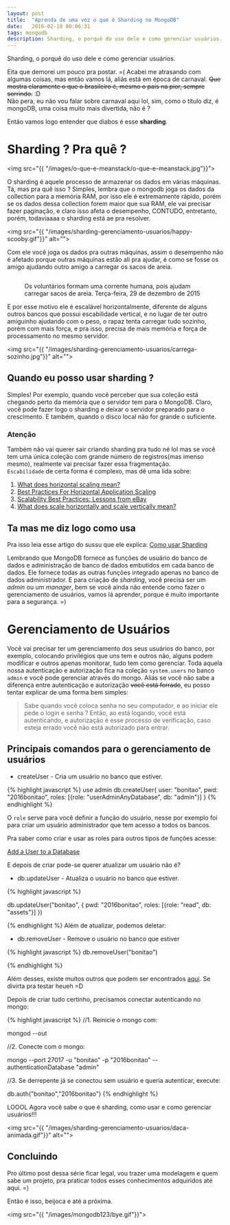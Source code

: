 ```yaml
---
layout: post
title:  "Aprenda de uma vez o que é Sharding no MongoDB"
date:   2016-02-10 00:06:31
tags: mongodb
description: Sharding, o porquê do uso dele e como gerenciar usuários.
---
```

Sharding, o porquê do uso dele e como gerenciar usuários.

Eita que demorei um pouco pra postar. =( Acabei me atrasando com algumas coisas, mas então vamos lá, aliás está em época de carnaval. <del>Que mostra claramente o que o brasileiro é, mesmo o país na pior, sempre sorrindo.</del> :D  <br>
Não pera, eu não vou falar sobre carnaval aqui lol, sim, como o título diz, é mongoDB, uma coisa muito mais divertida, não é ?

Então vamos logo entender que diabos é esse **sharding**.

# Sharding ? Pra quê ?

<img src="{{ "/images/o-que-e-meanstack/o-que-e-meanstack.jpg"}}">

O sharding é aquele processo de armazenar os dados em várias máquinas. Tá, mas pra quê isso ? Simples, lembra que o mongodb joga os dados da collection para a memória RAM, por isso ele é extremamente rápido, porém se os dados dessa collection forem maior que sua RAM, ele vai precisar fazer paginação, e claro isso afeta o desempenho, CONTUDO, entretanto, porém, todaviaaaa o sharding está ae pra resolver.

<img src="{{ "/images/sharding-gerenciamento-usuarios/happy-scooby.gif"}}" alt="">

Com ele você joga os dados pra outras máquinas, assim o desempenho não é afetado porque outras máquinas estão ali pra ajudar, é como se fosse os amigo ajudando outro amigo a carregar os sacos de areia.

<figure class="foto-legenda">
	<img src="{{ "/images/sharding-gerenciamento-usuarios/ajudando-carregar.jpg"}}" alt="">
	<figcaption> <p>Os voluntários formam uma corrente humana, pois ajudam carregar sacos de areia. Terça-feira, 29 de dezembro de 2015</p>
	</figcaption>
</figure>

E por esse motivo ele é escalável horizontalmente, diferente de alguns outros bancos que possui escabilidade vertical, e no lugar de ter outro amiguinho ajudando com o peso, o rapaz tenta carregar tudo sozinho, porém com mais força, e pra isso, precisa de mais memória e força de processamento no mesmo servidor.

<img src="{{ "/images/sharding-gerenciamento-usuarios/carrega-sozinho.jpg"}}" alt="">

## Quando eu posso usar sharding ?

Simples! Por exemplo, quando você perceber que sua coleção está chegando perto da memória que o servidor tem para o MongoDB. Claro, você pode fazer logo o sharding e deixar o servidor preparado para o crescimento. E também, quando o disco local não for grande o suficiente.

### Atenção

Também não vai querer sair criando sharding pra tudo né lol mas se você tem uma única coleção com grande número de registros(mas imenso mesmo), realmente vai precisar fazer essa fragmentação. <br>
`Escabilidade` de certa forma é complexo, mas dê uma lida sobre:

1. <a href="http://dba.stackexchange.com/questions/4508/what-does-horizontal-scaling-mean" target="_blank">What does horizontal scaling mean?</a>
2. <a href="https://blog.openshift.com/best-practices-for-horizontal-application-scaling/" target="_blank">Best Practices For Horizontal Application Scaling</a>
3. <a href="http://www.infoq.com/articles/ebay-scalability-best-practices" target="_blank">Scalability Best Practices: Lessons from eBay</a>
4. <a href="http://stackoverflow.com/questions/5401992/what-does-scale-horizontally-and-scale-vertically-mean" target="_blank">What does scale horizontally and scale vertically mean?</a>

## Ta mas me diz logo como usa

Pra isso leia esse artigo do sussu que ele explica: <a href="http://nomadev.com.br/be-mean-mongodb-como-usar-sharding/" target="_blank">Como usar Sharding</a>

Lembrando que MongoDB fornece as funções de usuário do banco de dados e administração de banco de dados embutidos em cada banco de dados. Ele fornece todas as outras funções integrado apenas no banco de dados administrador. E para criação de *sharding*, você precisa ser um *admin* ou um *manager*, bem se você ainda não entende como fazer o gerenciamento de usuários, vamos lá aprender, porque é muito importante para a segurança. =)

# Gerenciamento de Usuários

Você vai precisar ter um gerenciamento dos seus usuários do banco, por exemplo, colocando privilégios que uns tem e outros não, alguns podem modificar e outros apenas monitorar, tudo tem como gerenciar. Toda aquela nossa autenticação e autorização fica na coleção `system.users` no banco `admin` e você pode gerenciar através do mongo. Aliás se você não sabe a diferença entre autenticação e autorização <del>você está ferrado</del>, eu posso tentar explicar de uma forma bem simples:

> Sabe quando você coloca senha no seu computador, e ao iniciar ele pede o login e senha ? Então, ao está logando, você está autenticando, e autorização é esse processo de verificação, caso esteja errado você não está autorizado para entrar.

## Principais comandos para o gerenciamento de usuários

- <span class="kd-s">createUser</span> - Cria um usuário no banco que estiver.

{% highlight javascript %}
use admin
db.createUser{
	user: "bonitao",
	pwd: "2016bonitao",
	roles: [{role: "userAdminAnyDatabase", db: "admin"}]
}
{% endhighlight %}

O `role` serve para você definir a função do usuário, nesse por exemplo foi para criar um usuário administrador que tem acesso a todos os bancos.

Pra saber como criar e usar as roles para outros tipos de funções acesse:

<a href="https://docs.mongodb.org/v2.6/tutorial/add-user-to-database/" target="_blank">Add a User to a Database</a>

E depois de criar pode-se querer atualizar um usuário não é?

- <span class="kd-s">db.updateUser</span> - Atualiza o usuário no banco que estiver.

{% highlight javascript %}

db.updateUser("bonitao",
{
	pwd: "2016bonitao",
	roles: [{role: "read", db: "assets"}]
})

{% endhighlight %}
Além de atualizar, podemos deletar:

- <span class="kd-s">db.removeUser</span> - Remove o usuário no banco que estiver

{% highlight javascript %}
db.removeUser("bonitao")

{% endhighlight %}

Além desses, existe muitos outros que podem ser encontrados <a href="https://docs.mongodb.org/manual/reference/method/js-user-management/" target="_blank">aqui</a>. Se divirta pra testar heueh =D

Depois de criar tudo certinho, precisamos conectar autenticando no mongo:

{% highlight javascript %}
//1. Reinicie o mongo com:


mongod --out


//2. Conecte com o mongo:


mongo --port 27017 -u "bonitao" -p "2016bonitao" -- authenticationDatabase "admin"


//3. Se derrepente já se conectou sem usuário e queria autenticar, execute:


db.auth("bonitao","2016bonitao")
{% endhighlight %}

LOOOL Agora você sabe o que é sharding, como usar e como gerenciar usuários!!!

<img src="{{ "/images/sharding-gerenciamento-usuarios/daca-animada.gif"}}" alt="">

## Concluindo

Pro último post dessa série ficar legal, vou trazer uma modelagem e quem sabe um projeto, pra praticar todos esses conhecimentos adquiridos até aqui. =)

Então é isso, beijoca e até a próxima.

<img src="{{ "/images/mongodb123/bye.gif"}}">
